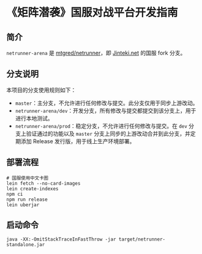 # 《矩阵潜袭》国服对战平台开发指南

## 简介

`netrunner-arena` 是 [mtgred/netrunner](https://github.com/mtgred/netrunner)，即 [Jinteki.net](https://www.jinteki.net/) 的国服 fork 分支。

## 分支说明

本项目的分支使用规则如下：

* `master`：主分支，不允许进行任何修改与提交。此分支仅用于同步上游改动。
* `netrunner-arena/dev`：开发分支，所有修改与提交都提交到该分支上，用于进行本地测试。
* `netrunner-arena/prod`：稳定分支，不允许进行任何修改与提交。在 `dev` 分支上验证通过的功能以及 `master` 分支上同步的上游改动合并到此分支，并定期添加 Release 发行版，用于线上生产环境部署。

## 部署流程

```shell
# 国服使用中文卡图
lein fetch --no-card-images
lein create-indexes
npm ci
npm run release
lein uberjar
```

## 启动命令

```shell
java -XX:-OmitStackTraceInFastThrow -jar target/netrunner-standalone.jar
```